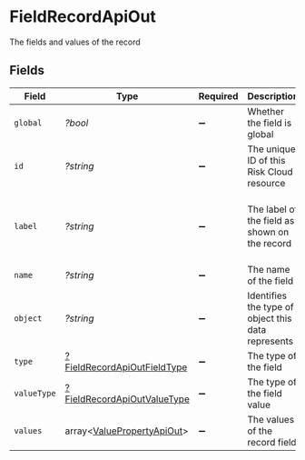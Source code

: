 # FieldRecordApiOut

The fields and values of the record


## Fields

| Field                                                                            | Type                                                                             | Required                                                                         | Description                                                                      | Example                                                                          |
| -------------------------------------------------------------------------------- | -------------------------------------------------------------------------------- | -------------------------------------------------------------------------------- | -------------------------------------------------------------------------------- | -------------------------------------------------------------------------------- |
| `global`                                                                         | *?bool*                                                                          | :heavy_minus_sign:                                                               | Whether the field is global                                                      | false                                                                            |
| `id`                                                                             | *?string*                                                                        | :heavy_minus_sign:                                                               | The unique ID of this Risk Cloud resource                                        | a1b2c3d4                                                                         |
| `label`                                                                          | *?string*                                                                        | :heavy_minus_sign:                                                               | The label of the field as shown on the record                                    | Enter the Risk Severity based on your assessment                                 |
| `name`                                                                           | *?string*                                                                        | :heavy_minus_sign:                                                               | The name of the field                                                            | Risk Severity                                                                    |
| `object`                                                                         | *?string*                                                                        | :heavy_minus_sign:                                                               | Identifies the type of object this data represents                               | field                                                                            |
| `type`                                                                           | [?FieldRecordApiOutFieldType](../../models/shared/FieldRecordApiOutFieldType.md) | :heavy_minus_sign:                                                               | The type of the field                                                            | SELECT                                                                           |
| `valueType`                                                                      | [?FieldRecordApiOutValueType](../../models/shared/FieldRecordApiOutValueType.md) | :heavy_minus_sign:                                                               | The type of the field value                                                      | OPTION                                                                           |
| `values`                                                                         | array<[ValuePropertyApiOut](../../models/shared/ValuePropertyApiOut.md)>         | :heavy_minus_sign:                                                               | The values of the record field                                                   |                                                                                  |